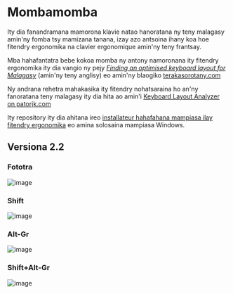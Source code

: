 # Mombamomba

Ity dia fanandramana mamorona klavie natao hanoratana ny teny malagasy amin'ny fomba tsy mamizana tanana, izay azo antsoina ihany koa hoe fitendry ergonomika na clavier ergonomique amin'ny teny frantsay.

Mba hahafantatra bebe kokoa momba ny antony namoronana ity fitendry ergonomika ity dia vangio ny pejy [*Finding an optimised keyboard layout for Malagasy*](https://www.terakasorotany.com/?p=360) (amin'ny teny anglisy) eo amin'ny blaogiko [terakasorotany.com](https://www.terakasorotany.com)

Ny andrana rehetra mahakasika ity fitendry nohatsaraina ho an'ny fanoratana teny malagasy ity dia hita ao amin'i [Keyboard Layout Analyzer on patorjk.com](http://patorjk.com/keyboard-layout-analyzer/#/main)

Ity repository ity dia ahitana ireo [installateur hahafahana mampiasa ilay fitendry ergonomika](https://github.com/radomd92/klavie-malagasy/tree/master/malagasy) eo amina solosaina mampiasa Windows.

## Versiona 2.2

### Fototra
![image](https://github.com/user-attachments/assets/b3920276-c169-45c0-a401-bbae6bc5314d)

### Shift 
![image](https://github.com/user-attachments/assets/9856cf64-4847-46c4-aeae-6f2da06d4614)

### Alt-Gr
![image](https://github.com/user-attachments/assets/a39c80de-e541-407d-9fd6-516fc5f037de)

### Shift+Alt-Gr
![image](https://github.com/user-attachments/assets/b5d70b2f-e44f-453b-9ed6-1cb94e5e64d6)


